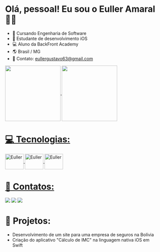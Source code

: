 # Olá, pessoal! Eu sou o Euller Amaral 👋🏼

- 📗 Cursando Engenharia de Software
- 🍎 Estudante de desenvolvimento iOS
- 💻 Aluno da BackFront Academy
- 🌎 Brasil / MG
- 📩 Contato: eullergustavo63@gmail.com

<div>
<a href="https://github.com/EullerAmaral">
  <img height="180em" align="center" src="https://github-readme-stats.vercel.app/api?username=EullerAmaral&show_icons=true&theme=algolia" />
  <img height="180em" align="center" src="https://github-readme-stats.vercel.app/api/top-langs/?username=EullerAmaral&layout=compact&theme=algolia" />
</div>

# 💻 Tecnologias: 
<div>
  <img align="center" alt="Euller" height="50" width="60" src="https://cdn.jsdelivr.net/gh/devicons/devicon/icons/swift/swift-original-wordmark.svg">
  <img align="center" alt="Euller" height="50" width="60" src="https://cdn.jsdelivr.net/gh/devicons/devicon@latest/icons/html5/html5-original-wordmark.svg">
  <img align="center" alt="Euller" height="50" width="60" src="https://cdn.jsdelivr.net/gh/devicons/devicon@latest/icons/css3/css3-original-wordmark.svg">
</div>

# 📧 Contatos: 
<div>
 <a href = "mailto:eullergustavo63@gmail.com"><img src="https://img.shields.io/badge/Gmail-D14836?style=for-the-badge&logo=gmail&logoColor=white" target="_blank"></a>
  <a href="https://www.linkedin.com/in/euller-amaral-277a0b154/" target="_blank"><img src="https://img.shields.io/badge/-LinkedIn-%230077B5?style=for-the-badge&logo=linkedin&logoColor=white" target="_blank"></a> 
  <a href="https://t.me/eulleramaral" target="_blank"><img src="https://img.shields.io/badge/Telegram-2CA5E0?style=for-the-badge&logo=telegram&logoColor=white" target="_blank"></a> 
</div>

# 🚀 Projetos:

- Desenvolvimento de um site para uma empresa de seguros na Bolívia
- Criação do aplicativo "Cálculo de IMC" na linguagem nativa iOS em Swift
